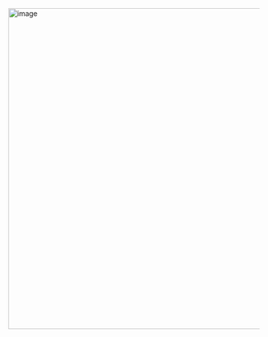 
<img width="643" alt="image" src="https://github.com/user-attachments/assets/cefa9008-d010-4b67-9b05-36035a098b2e" />



<!--
**roddor96/roddor96** is a ✨ _special_ ✨ repository because its `README.md` (this file) appears on your GitHub profile.

Here are some ideas to get you started:

- 🔭 I’m currently working on ...
- 🌱 I’m currently learning ...
- 👯 I’m looking to collaborate on ...
- 🤔 I’m looking for help with ...
- 💬 Ask me about ...
- 📫 How to reach me: ...
- 😄 Pronouns: ...
- ⚡ Fun fact: ...
-->

